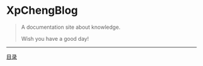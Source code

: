 # XpChengBlog

> A documentation site about knowledge.
>
> Wish you have a good day!

------------------

[目录](_sidebar.md ":include")
